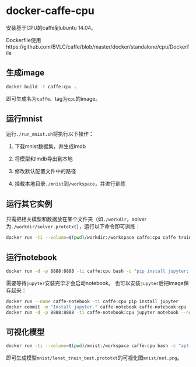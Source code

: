 # docker-caffe-cpu

安装基于CPU的caffe到ubuntu 14.04。

Dockerfile使用https://github.com/BVLC/caffe/blob/master/docker/standalone/cpu/Dockerfile

## 生成image

```bash
docker build -t caffe:cpu .
```
即可生成名为`caffe`、tag为`cpu`的image。

## 运行mnist

运行`./run_mnist.sh`将执行以下操作：

1. 下载mnist数据集，并生成lmdb

2. 将模型和lmdb导出到本地

3. 修改默认配置文件中的路径

4. 挂载本地目录`./mnist`到`/workspace`，并进行训练

## 运行其它实例

只需把相关模型和数据放在某个文件夹（如`./workdir`，solver为`./workdir/solver.prototxt`），运行以下命令即可训练：
```bash
docker run -ti --volume=$(pwd)/workdir:/workspace caffe:cpu caffe train --solver=solver.prototxt
```

## 运行notebook

```bash
docker run -d -p 8888:8888 -ti caffe:cpu bash -c "pip install jupyter; jupyter notebook --no-browser --ip=*"
```
需要等待`jupyter`安装完毕才会启动notebook。
也可以安装`jupyter`后把image保存起来：
```bash
docker run --name caffe-notebook -ti caffe:cpu pip install jupyter
docker commit -m "Install jupyter." caffe-notebook caffe-notebook:cpu
docker run -d -p 8888:8888 -ti caffe-notebook:cpu jupyter notebook --no-browser --ip=*
```


## 可视化模型

```bash
docker run -ti --volume=$(pwd)/mnist:/workspace caffe:cpu bash -c "apt-get update; apt-get install -y graphviz; python /opt/caffe/python/draw_net.py lenet_train_test.prototxt net.png"
```
即可生成模型`mnist/lenet_train_test.prototxt`的可视化图`mnist/net.png`。
